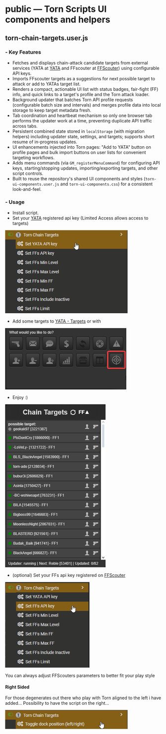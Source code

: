 # public — Torn Scripts UI components and helpers

## torn-chain-targets.user.js

### - Key Features

- Fetches and displays chain-attack candidate targets from external services (YATA at [YATA](https://yata.yt) and FFscouter at [FFScouter](https://ffscouter.com)) using configurable API keys.
- Imports FFscouter targets as a suggestions for next possible target to attack or add to YATAs target list.
- Renders a compact, actionable UI list with status badges, fair-fight (FF) info, and quick links to a target's profile and the Torn attack loader.
- Background updater that batches Torn API profile requests (configurable batch size and intervals) and merges profile data into local storage to keep target metadata fresh.
- Tab coordination and heartbeat mechanism so only one browser tab performs the updater work at a time, preventing duplicate API traffic across tabs.
- Persistent combined state stored in `localStorage` (with migration helpers) including updater state, settings, and targets; supports short resume of in-progress updates.
- UI enhancements injected into Torn pages: "Add to YATA" button on profile pages and bulk import buttons on user lists for convenient targeting workflows.
- Adds menu commands (via `GM_registerMenuCommand`) for configuring API keys, starting/stopping updates, importing/exporting targets, and other script controls.
- Built to reuse the repository's shared UI components and styles (`torn-ui-components.user.js` and `torn-ui-components.css`) for a consistent look-and-feel.

### - Usage

- Install script.
- Set your [YATA](https://yata.yt) registered api key (Limited Access allows access to targets)

![](images/image.png)

- Add some targets to [YATA - Targets](https://yata.yt/target) or with

![](images/image-3.png)

- Enjoy :)

![](images/image-2.png)

- (optional) Set your FFs api key registered on [FFScouter](https://ffscouter.com)

![](images/image-4.png)

You can always adjust FFScouters parameters to better fit your play style

#### Right Sided

For those degenerates out there who play with Torn aligned to the left i have added... Possibility to have the script on the right...

![](images/image-5.png)
